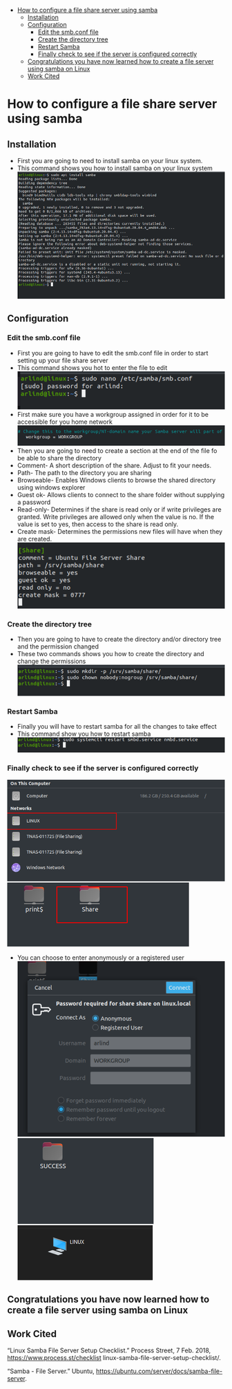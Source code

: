 - [How to configure a file share server using samba](#how-to-configure-a-file-share-server-using-samba)
  - [Installation](#installation)
  - [Configuration](#configuration)
    - [Edit the smb.conf file](#edit-the-smbconf-file)
    - [Create the directory tree](#create-the-directory-tree)
    - [Restart Samba](#restart-samba)
    - [Finally check to see if the server is configured correctly](#finally-check-to-see-if-the-server-is-configured-correctly)
  - [Congratulations you have now learned how to create a file server using samba on Linux](#congratulations-you-have-now-learned-how-to-create-a-file-server-using-samba-on-linux)
  - [Work Cited](#work-cited)


# How to configure a file share server using samba
## Installation
* First you are going to need to install samba on your linux system.
* This command shows you how to install samba on your linux system
![s1](s1.png)

## Configuration

### Edit the smb.conf file
* First you are going to have to edit the smb.conf file in order to start setting up your file share server
* This command shows you hot to enter the file to edit
![s2](s2.png)
* First make sure you have a workgroup assigned in order for it to be accessible for you home network
![s3](s3.png)
* Then you are going to need to create a section at the end of the file fo be able to share the directory
* Comment- A short description of the share. Adjust to fit your needs.
* Path- The path to the directory you are sharing
* Browseable- Enables Windows clients to browse the shared directory using windows explorer
* Guest ok- Allows clients to connect to the share folder without supplying a password
* Read-only- Determines if the share is read only or if write privileges are granted. Write privileges are allowed only when the value is no. If the value is set to yes, then access to the share is read only.
* Create mask- Determines the permissions new files will have when they are created.
![s4](s4.png)

### Create the directory tree
* Then you are going to have to create the directory and/or directory tree and the permission changed
* These two commands shows you how to create the directory and change the permissions
![s5](s5.png)

### Restart Samba
* Finally you will have to restart samba for all the changes to take effect
* This command show you how to restart samba
![s6](s6.png)

### Finally check to see if the server is configured correctly
![s7](s7.png)
![s8](s8.png)
* You can choose to enter anonymously or a registered user
![s9](s9.png)
![s10](s10.png)
![s11](s11.png)

## Congratulations you have now learned how to create a file server using samba on Linux


## Work Cited

“Linux Samba File Server Setup Checklist.” Process Street, 7 Feb. 2018, https://www.process.st/checklist linux-samba-file-server-setup-checklist/.

“Samba - File Server.” Ubuntu, https://ubuntu.com/server/docs/samba-file-server.
